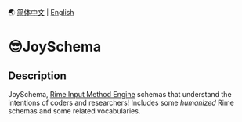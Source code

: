 <a id="语言" />

🌏 [简体中文](https://github.com/Lantaio/Rime-schema-JoySchema/blob/classic/README.md) | [English](#英文)


<a id="英文" />

# 😎JoySchema
## Description
JoySchema, [Rime Input Method Engine](https://github.com/rime) schemas that understand the intentions of coders and researchers! Includes some *humanized* Rime schemas and some related vocabularies.
